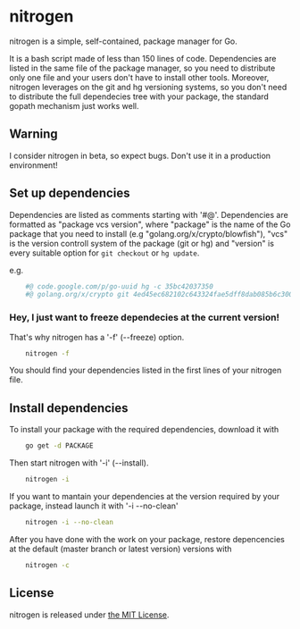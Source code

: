 nitrogen
=========

nitrogen is a simple, self-contained, package manager for Go.

It is a bash script made of less than 150 lines of code. Dependencies are 
listed in the same file of the package manager, so you need to distribute only 
one file and your users don't have to install other tools. Moreover, nitrogen 
leverages on the git and hg versioning systems, so you don't need to distribute 
the full dependecies tree with your package, the standard gopath mechanism just 
works well.

Warning
--------

I consider nitrogen in beta, so expect bugs. Don't use it in a production 
environment!

Set up dependencies
--------------------

Dependencies are listed as comments starting with '#@'. Dependencies are
formatted as "package vcs version", where "package" is the name of the Go
package that you need to install (e.g "golang.org/x/crypto/blowfish"),
"vcs" is the version controll system of the package (git or hg) and
"version" is every suitable option for `git checkout` or `hg update`.

e.g.
```bash
    #@ code.google.com/p/go-uuid hg -c 35bc42037350
    #@ golang.org/x/crypto git 4ed45ec682102c643324fae5dff8dab085b6c300
```

### Hey, I just want to freeze dependecies at the current version!

That's why nitrogen has a '-f' (--freeze) option.

```bash
    nitrogen -f
```

You should find your dependencies listed in the first lines of your nitrogen
file.

Install dependencies
---------------------

To install your package with the required dependencies, download it with
    
```bash
    go get -d PACKAGE
```

Then start nitrogen with '-i' (--install). 

```bash
    nitrogen -i
```

If you want to mantain your dependencies at the version required by your
package, instead launch it with '-i --no-clean'

```bash
    nitrogen -i --no-clean
```

After you have done with the work on your package, restore depencencies
at the default (master branch or latest version) versions with

```bash
    nitrogen -c
```

License
--------

nitrogen is released under [the MIT License](http://opensource.org/licenses/MIT).


